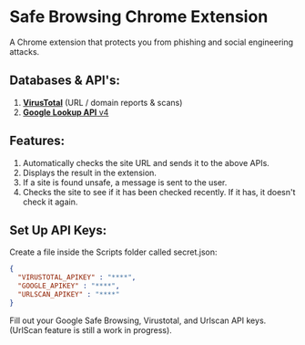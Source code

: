 # Safe Browsing Chrome Extension
A Chrome extension that protects you from phishing and social engineering attacks.

## Databases & API's:
  1. [**VirusTotal**](https://docs.virustotal.com/) (URL / domain reports & scans)<br>
  2. [**Google Lookup API** v4](https://developers.google.com/safe-browsing/v4)<br>


## Features:
  1. Automatically checks the site URL and sends it to the above APIs.<br>
  2. Displays the result in the extension.<br>
  3. If a site is found unsafe, a message is sent to the user.<br>
  4. Checks the site to see if it has been checked recently. If it has, it doesn't check it again.<br>

## Set Up API Keys:
  Create a file inside the Scripts folder called secret.json:<br>
  ```json
  {
    "VIRUSTOTAL_APIKEY" : "****",
    "GOOGLE_APIKEY" : "****", 
    "URLSCAN_APIKEY" : "****"
  }
  ```
  Fill out your Google Safe Browsing, Virustotal, and Urlscan API keys.
  (UrlScan feature is still a work in progress).
